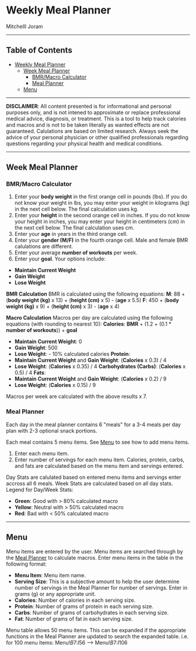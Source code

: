# Weekly Meal Planner
Mitchelll Joram

---

## Table of Contents

- [Weekly Meal Planner](#weekly-meal-planner)
  - [Week Meal Planner](#week-meal-planner)
    - [BMR/Macro Calculator](#bmr-macro-calculator)
    - [Meal Planner](#meal-planner) 
  - [Menu](#menu)

---

**DISCLAIMER**: All content presented is for informational and personal purposes only, and is not intened to approximate or replace professional medical advice, diagnosis, or treatment. This is a tool to help track calories and macros and is not to be taken literally as wanted effects are not guaranteed. Calulations are based on limited research. Always seek the advice of your personal physician or other qualified professionals regarding questions regarding your physical health and medical conditions.

--- 

## Week Meal Planner

### BMR/Macro Calculator

1. Enter your **body weight** in the first orange cell in pounds (lbs). If you do not know your weight in lbs, you may enter your weight in kilograms (kg) in the next cell below. The final calculation uses kg.
2. Enter your **height** in the second orange cell in inches. If you do not know your height in inches, you may enter your height in centimeters (cm) in the next cell below. The final calculation uses cm.
3. Enter your **age** in years in the third orange cell.
4. Enter your **gender (M/F)** in the fourth orange cell. Male and female BMR calulations are different.
5. Enter your average **number of workouts** per week.
6. Enter your **goal**. Your options include:
  - **Maintain Current Weight**
  - **Gain Weight**
  - **Lose Weight**
  
**BMR Calculation**
BMR is calculated using the following equations:
**M**: 88 + (**body weight (kg)** x 13) + (**height (cm)** x 5) - (**age** x 5.5)
**F**: 450 + (**body weight (kg)** x 9) + (**height (cm)** x 3) - (**age** x 4)

**Macro Calculation**
Macros per day are calculated using the following equations (with rounding to nearest 10): 
**Calories**: **BMR** + (1.2 + (0.1 * **number of workouts**)) + **goal**
  - **Maintain Current Weight**: 0
  - **Gain Weight**: 500
  - **Lose Weight**: - 10% calculated calories
**Protein**: 
  - **Maintain Current Weight** and **Gain Weight**: (**Calories** x 0.3) / 4
  - **Lose Weight**: (**Calories** x 0.35) / 4
**Carbohydrates (Carbs)**: (**Calories** x 0.5) / 4
**Fats**: 
  - **Maintain Current Weight** and **Gain Weight**: (**Calories** x 0.2) / 9
  - **Lose Weight**: (**Calories** x 0.15) / 9
  
Macros per week are calculated with the above results x 7.

### Meal Planner

Each day in the meal planner contains 6 "meals" for a 3-4 meals per day plan with 2-3 optional snack portions.

Each meal contains 5 menu items. See [Menu](#menu) to see how to add menu items.
1. Enter each menu item.
2. Enter number of servings for each menu item.
Calories, protein, carbs, and fats are calculated based on the menu item and servings entered.

Day Stats are calulated based on entered menu items and servings enter accross all 6 meals.
Week Stats are calculated based on all day stats.
Legend for Day/Week Stats:
  - **Green**: Good with > 80% calculated macro
  - **Yellow**: Neutral with > 50% calculated macro
  - **Red**: Bad with < 50% calculated macro

---

## Menu

Menu items are entered by the user. Menu items are searched through by the [Meal Planner](#meal-planner) to calculate macros. Enter menu items in the table in the following format:
  - **Menu Item**: Menu item name.
  - **Serving Size**: This is a subjective amount to help the user determine number of servings in the Meal Planner for number of servings. Enter in grams (g) or any appropriate unit.
  - **Calories**: Number of calories in each serving size.
  - **Protein**: Number of grams of protein in each serving size.
  - **Carbs**: Number of grams of carbohydrates in each serving size.
  - **Fat**: Number of grams of fat in each serving size.
  
Menu table allows 50 menu items. This can be expanded if the appropriate functions in the Meal Planner are updated to search the expanded table.
i.e. for 100 menu items: Menu!$B$7:$I$56 --> Menu!$B$7:$I$106
